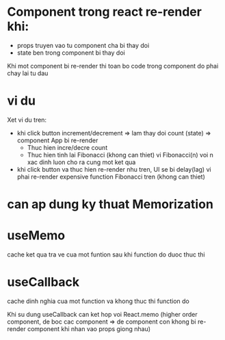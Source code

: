 # Component trong react re-render khi:
- props truyen vao tu component cha bi thay doi 
- state ben trong component bi thay doi

Khi mot component bi re-render thi toan bo code trong component do phai chay lai tu dau

# vi du
Xet vi du tren:
- khi click button increment/decrement => lam thay doi count (state) => component App bi re-render
    + Thuc hien incre/decre count
    + Thuc hien tinh lai Fibonacci (khong can thiet) vi Fibonacci(n) voi n xac dinh luon cho ra cung mot ket qua
- khi click button va thuc hien re-render nhu tren, UI se bi delay(lag) vi phai re-render expensive function Fibonacci tren (khong can thiet)

# can ap dung ky thuat Memorization

# useMemo
cache ket qua tra ve cua mot funtion sau khi function do duoc thuc thi 

# useCallback
cache dinh nghia cua mot function va khong thuc thi function do


Khi su dung useCallback can ket hop voi React.memo (higher order component, de boc cac component => de component con khong bi re-render component khi nhan vao props giong nhau)